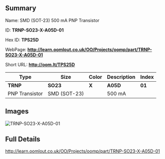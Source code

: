 

## Summary
 
Name:  SMD (SOT-23) 500 mA PNP Transistor 

ID: __TRNP-SO23-X-A05D-01__

Hex ID: __TPS25D__

WebPage: __http://learn.oomlout.co.uk/OO/Projects/oomp/part/TRNP-SO23-X-A05D-01__

Short URL: __http://oom.lt/TPS25D__


| Type   | Size   | Color   | Description   | Index   |    
| ----- | ------   | ------   | -----   | ----   |    
| __TRNP__   					| __SO23__   					| __X__    						| __A05D__    					| __01__ |    
| PNP Transistor		| SMD (SOT-23)	| 		| 500 mA	| 	|

## Images
![TRNP-SO23-X-A05D-01](http://oomlout.com/oomp-gen/parts/TRNP-SO23-X-A05D-01/TRNP-SO23-X-A05D-01_420.jpg)

## Full Details

 http://learn.oomlout.co.uk/OO/Projects/oomp/part/TRNP-SO23-X-A05D-01

